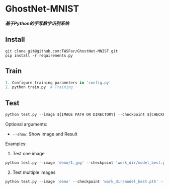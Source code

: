 # GhostNet-MNIST
***基于Python的手写数字识别系统***
## Install
```shell
git clone git@github.com:TWSFar/GhostNet-MNIST.git
pip install -r requirements.py
```

## Train
```python
1. Configure training parameters in 'config.py'
2. python train.py  # Training
```

## Test
```python
python test.py --image ${IMAGE PATH OR DIRECTORY} --checkpoint ${CHECKPOINT_FILE}
```
Optional arguments:
- `--show`: Show image and Result

Examples:

1. Test one image 
```python
python test.py --image 'demo/1.jpg' --checkpoint 'work_dir/model_best.pth' --show
```

2. Test multiple images
```python
python test.py --image 'demo' --checkpoint 'work_dir/model_best.pth' --show
``` 